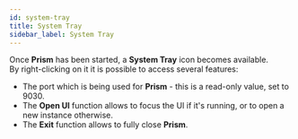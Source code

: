 ```yaml
---
id: system-tray
title: System Tray
sidebar_label: System Tray
---
```


Once **Prism** has been started, a **System Tray** icon becomes available.  
By right-clicking on it it is possible to access several features:

- The port which is being used for **Prism** - this is a read-only value, set to 9030.
- The **Open UI** function allows to focus the UI if it's running, or to open a new instance otherwise.
- The **Exit** function allows to fully close **Prism**.